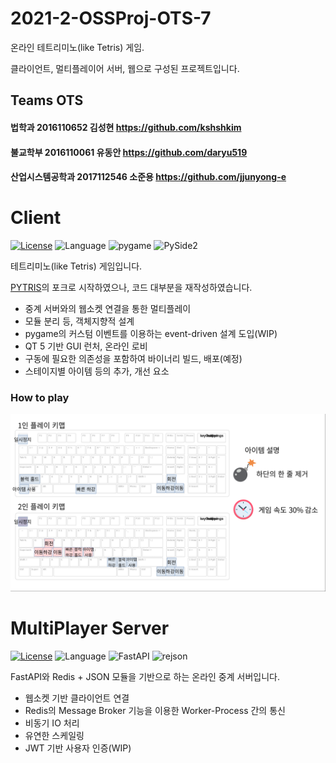 # 2021-2-OSSProj-OTS-7
온라인 테트리미노(like Tetris) 게임. 

클라이언트, 멀티플레이어 서버, 웹으로 구성된 프로젝트입니다.
## Teams OTS
#### 법학과 2016110652 김성현 https://github.com/kshshkim
#### 불교학부 2016110061 유동안 https://github.com/daryu519
#### 산업시스템공학과 2017112546 소준용 https://github.com/jjunyong-e


# Client

[![License](https://img.shields.io/badge/license-MIT-green.svg)](https://www.olis.or.kr/license/Detailselect.do?lId=1006)
![Language](https://img.shields.io/badge/python-3.9-blue.svg)
![pygame](https://img.shields.io/badge/pygame-2.1.0-important)
![PySide2](https://img.shields.io/badge/PySide2-5.15.2-important)

테트리미노(like Tetris) 게임입니다. 

[PYTRIS](https://github.com/injekim/PYTRIS)의 포크로 시작하였으나, 코드 대부분을 재작성하였습니다. 

- 중계 서버와의 웹소켓 연결을 통한 멀티플레이
- 모듈 분리 등, 객체지향적 설계
- pygame의 커스텀 이벤트를 이용하는 event-driven 설계 도입(WIP)
- QT 5 기반 GUI 런처, 온라인 로비
- 구동에 필요한 의존성을 포함하여 바이너리 빌드, 배포(예정)
- 스테이지별 아이템 등의 추가, 개선 요소

### How to play
![](client/assets/img/help.png)

# MultiPlayer Server
[![License](https://img.shields.io/badge/license-MIT-green.svg)](https://www.olis.or.kr/license/Detailselect.do?lId=1006)
![Language](https://img.shields.io/badge/python-3.9-blue.svg)
![FastAPI](https://img.shields.io/badge/FastAPI-0.70.0-important)
![rejson](https://img.shields.io/badge/rejson-0.70.0-important)

FastAPI와 Redis + JSON 모듈을 기반으로 하는 온라인 중계 서버입니다. 
- 웹소켓 기반 클라이언트 연결
- Redis의 Message Broker 기능을 이용한 Worker-Process 간의 통신
- 비동기 IO 처리
- 유연한 스케일링
- JWT 기반 사용자 인증(WIP)

